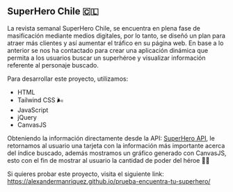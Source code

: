 ## SuperHero Chile 🇨🇱

La revista semanal SuperHero Chile, se encuentra en plena fase de masificación mediante medios digitales, por lo tanto, se diseñó un plan para atraer más clientes y así aumentar el
tráfico en su página web.
En base a lo anterior se nos ha contactado para crear una aplicación dinámica que permita a los usuarios buscar un superhéroe y visualizar información referente al personaje buscado.

Para desarrollar este proyecto, utilizamos:

- HTML
- Tailwind CSS 🌬️
- JavaScript
- jQuery
- CanvasJS

Obteniendo la información directamente desde la API: <a href="https://www.superheroapi.com/">SuperHero API</a>, le retornamos al usuario una tarjeta con la información más importante acerca del índice buscado, además mostramos un gráfico generado con CanvasJS,
esto con el fin de mostrar al usuario la cantidad de poder del héroe 🦸‍♂️

Si quieres probar este proyecto, visita el siguiente link:
https://alexandermanriquez.github.io/prueba-encuentra-tu-superhero/
